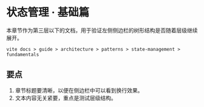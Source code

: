 # 状态管理 · 基础篇

本章节作为第三层以下的文档，用于验证左侧侧边栏的树形结构是否随着层级继续展开。

```
vite docs > guide > architecture > patterns > state-management > fundamentals
```

## 要点
1. 章节标题要清晰，以便在侧边栏中可以看到换行效果。
2. 文本内容无关紧要，重点是测试层级结构。
